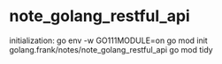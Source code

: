 # note_golang_restful_api

initialization: 
go env -w GO111MODULE=on
go mod init golang.frank/notes/note_golang_restful_api
go mod tidy




